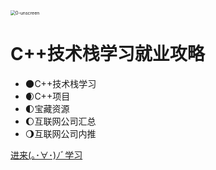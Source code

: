 <img src="https://cdn.jsdelivr.net/gh/CARLOSGP2021/myFigures/img/202204021152756.gif" alt="0-unscreen" style="zoom:50%;" />

# C++技术栈学习就业攻略

- 🌑C++技术栈学习
- 🌒C++项目
- 🌓宝藏资源
- 🌔互联网公司汇总
- 🌖互联网公司内推



[进来(｡･∀･)ﾉﾞ学习](/README.md)
